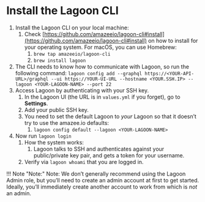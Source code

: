 # Install the Lagoon CLI

1. Install the Lagoon CLI on your local machine:
   1. Check [https://github.com/amazeeio/lagoon-cli#install](https://github.com/amazeeio/lagoon-cli#install) on how to install for your operating system. For macOS, you can use Homebrew:
      1. `brew tap amazeeio/lagoon-cli`
      2. `brew install lagoon`
2. The CLI needs to know how to communicate with Lagoon, so run the following command:
    `lagoon config add --graphql https://<YOUR-API-URL>/graphql --ui https://YOUR-UI-URL --hostname <YOUR.SSH.IP> --lagoon <YOUR-LAGOON-NAME> --port 22`
3. Access Lagoon by authenticating with your SSH key.
   1. In the Lagoon UI (the URL is in `values.yml` if you forget), go to **Settings**.
   2. Add your public SSH key.
   3. You need to set the default Lagoon to _your_ Lagoon so that it doesn’t try to use the amazee.io defaults:
      1. &#x20;`lagoon config default --lagoon <YOUR-LAGOON-NAME>`
4. Now run `lagoon login`
   1. How the system works:&#x20;
      1. Lagoon talks to SSH and authenticates against your public/private key pair, and gets a token for your username.
   2. Verify via `lagoon whoami` that you are logged in.

!!! Note "Note:"
    Note: We don’t generally recommend using the Lagoon Admin role, but you’ll need to create an admin account at first to get started. Ideally, you’ll immediately create another account to work from which is _not_ an admin.